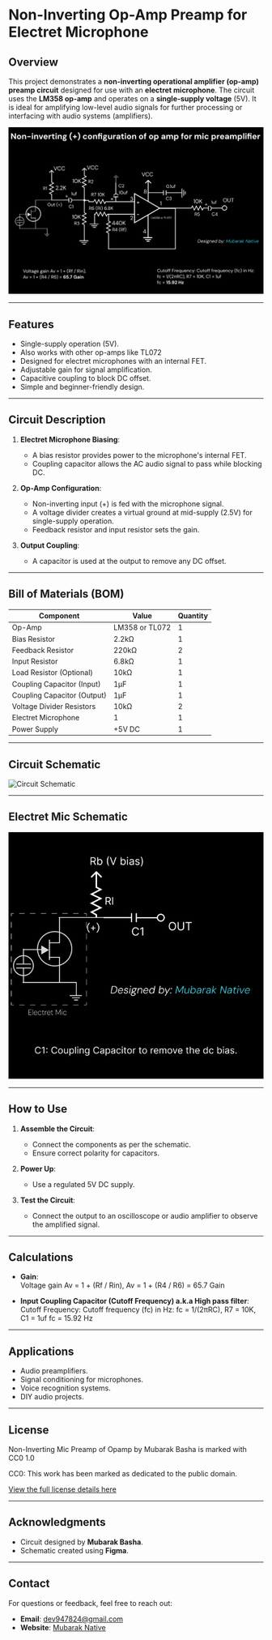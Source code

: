
# **Non-Inverting Op-Amp Preamp for Electret Microphone**

## **Overview**
This project demonstrates a **non-inverting operational amplifier (op-amp) preamp circuit** designed for use with an **electret microphone**. The circuit uses the **LM358 op-amp** and operates on a **single-supply voltage** (5V). It is ideal for amplifying low-level audio signals for further processing or interfacing with audio systems (amplifiers).

![Circuit Schematic](/mic_preamp_schematic.png)

---

## **Features**
- Single-supply operation (5V).
- Also works with other op-amps like TL072
- Designed for electret microphones with an internal FET.
- Adjustable gain for signal amplification.
- Capacitive coupling to block DC offset.
- Simple and beginner-friendly design.

---

## **Circuit Description**
1. **Electret Microphone Biasing**:
   - A bias resistor provides power to the microphone's internal FET.
   - Coupling capacitor allows the AC audio signal to pass while blocking DC.

2. **Op-Amp Configuration**:
   - Non-inverting input (+) is fed with the microphone signal.
   - A voltage divider creates a virtual ground at mid-supply (2.5V) for single-supply operation.
   - Feedback resistor and input resistor sets the gain.

3. **Output Coupling**:
   - A capacitor is used at the output to remove any DC offset.

---

## **Bill of Materials (BOM)**
| **Component**       | **Value**       | **Quantity** |
|---------------------|-----------------|--------------|
| Op-Amp              | LM358 or TL072          | 1            |
| Bias Resistor       | 2.2kΩ            | 1            |
| Feedback Resistor   | 220kΩ           | 2            |
| Input Resistor      | 6.8kΩ            | 1            |
| Load Resistor (Optional) | 10kΩ       | 1            |
| Coupling Capacitor (Input) | 1µF       | 1            |
| Coupling Capacitor (Output) | 1µF     | 1            |
| Voltage Divider Resistors | 10kΩ       | 2            |
| Electret Microphone | 1             | 1            |
| Power Supply        | +5V DC           | 1            |

---

## **Circuit Schematic**
![Circuit Schematic](/mic_preamp_schematic.png.png)

---

## **Electret Mic Schematic**
![Electret Mic Schematic](/electret_mic_schematic.png)

---

## **How to Use**
1. **Assemble the Circuit**:
   - Connect the components as per the schematic.
   - Ensure correct polarity for capacitors.

2. **Power Up**:
   - Use a regulated 5V DC supply.

3. **Test the Circuit**:
   - Connect the output to an oscilloscope or audio amplifier to observe the amplified signal.

---

## **Calculations**
- **Gain**:  
 Voltage gain Av = 1 + (Rf / Rin),
Av = 1 + (R4 / R6) = 65.7 Gain

- **Input Coupling Capacitor (Cutoff Frequency) a.k.a High pass filter**:  
 Cutoff Frequency: Cutoff frequency (fc) in Hz: fc = 1/(2πRC), R7 = 10K, C1 = 1uf
fc = 15.92 Hz

---

## **Applications**
- Audio preamplifiers.
- Signal conditioning for microphones.
- Voice recognition systems.
- DIY audio projects.

---

## **License**
Non-Inverting Mic Preamp of Opamp by Mubarak Basha is marked with CC0 1.0

CC0: This work has been marked as dedicated to the public domain.

[View the full license details here](https://creativecommons.org/publicdomain/zero/1.0/)


---

## **Acknowledgments**
- Circuit designed by **Mubarak Basha**.
- Schematic created using **Figma**.

---

## **Contact**
For questions or feedback, feel free to reach out:
- **Email**: dev947824@gmail.com
- **Website**: [Mubarak Native](https://mubaraknative.github.io/contact.html)
